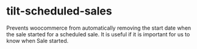 # tilt-scheduled-sales
Prevents woocommerce from automatically removing the start date when the sale started for a scheduled sale. It is useful if it is important for us to know when Sale started.
